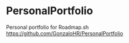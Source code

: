 # PersonalPortfolio
Personal portfolio for Roadmap.sh
https://github.com/GonzaloHR/PersonalPortfolio
